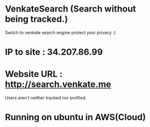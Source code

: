 # VenkateSearch (Search without being tracked.)



Switch to venkate search engine protect your privacy :)

# IP to site : 34.207.86.99
# Website URL : http://search.venkate.me

 Users aren't neither tracked nor profiled.

# Running on ubuntu in AWS(Cloud)


